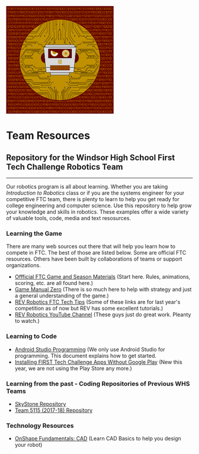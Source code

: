 <img src="https://github.com/WindsorHSRobotics/Team_Resources/blob/master/Logos/WHSROBO.png?raw=true" width="290" height="290">

# Team Resources

## Repository for the Windsor High School First Tech Challenge Robotics Team
---
Our robotics program is all about learning.  Whether you are taking <i>Introduction to Robotics</i> class or if you are the systems engineer for your competitive FTC team, there is plenty to learn to help you get ready for college engineering and computer science.  Use this repository to help grow your knowledge and skills in robotics.  These examples offer a wide variety of valuable tools, code, media and text resosurces.

### Learning the Game

There are many web sources out there that will help you learn how to compete in FTC.  The best of those are listed below.  Some are official FTC resources.  Others have been built by collaborations of teams or support organizations.

- [Offficial FTC Game and Season Materials](https://www.firstinspires.org/resource-library/ftc/game-and-season-info) (Start here.  Rules, animations, scoring, etc. are all found here.)
- [Game Manual Zero](https://gm0.org/en/latest/) (There is so much here to help with strategy and just a general understanding of the game.)
- [REV Robotics FTC Tech Tips](https://docs.revrobotics.com/docs/first-tech-challenge) (Some of these links are for last year's competition as of now but REV has some excellent tutorials.)
- [REV Robotics YouTube Channel](https://www.youtube.com/revrobotics) (These guys just do great work.  Pleanty to watch.)

### Learning to Code

- [Android Studio Programming](https://github.com/FIRST-Tech-Challenge/FtcRobotController) (We only use Android Studio for programming.  This document explains how to get started.
- [Installing FIRST Tech Challenge Apps Without Google Play](https://info.firstinspires.org/e3t/Btc/ZP+113/cc5l404/VWmT491jvH1VW8k0qcd859c5sW8Ny6Rt4w_40MN7xs-xph6HRkVfR9K_7CgDfRW142Nk02Mb7-VW4GzyTP3WwVHRW7mcVS657DbcJW4dtzTy90ntLnW2HJDjv42GCglN658DqdCQWR9N6QsMcLqSV21W3W-5S-1zMTNlW6bcjKK7NTJC3W1Q-YxR8JyG-8VnSZW13HkWFSW2rdBQ58y8dhnVkP97N2LKhDBVMPdQF8TzK6GW5RS4k752__NGW1xBztK7lJGTHV4q5p01G9cXlW8vDRC65scbH9W6C6bxt6fsSZXW3VFRvr8Z26K_W4CHfC88MrGyjW3Fqlfw9569HkN5hFXy2jLjfkN43rtf9ZV4fqW3vpmjP8B8fx9W2K-pDV25X2HrW1d0Sm951VB9rVw4Dxv4Mg5dXVS9Q_t1s-8XrW3C447L5dqmy-W2DSpgs6bqSqMW4gqs5n87NxL9W1xwl9F5XLW9VV5Dc7F6fgxCxN3d_mX2zCC43Vv9gkG4Pjj2_W5_cLNF7QTw-mW4QLxyj4vTSW4W7lHGLG4YWxmxW8XbfQT5dqDCXT1_tv2S7-KCW8jPh0v4bNgJ7N8s5Q_Tn6FmFW6Vh8r12jQd3mW29VPZ62LKWBpW1xJ_H02Z3KtGW7Bp6xK8DHjMbW5ZJ0WJ2k7WchVpNM1g7vxJFyW8mspVS96ddfXW9k66931Jrt1wW45JNKJ581kTvW29QHgt9djDbwW8F2yhg4q3kH6W33TRcd7FpZm0VqY03Q5Vfpt3W5LXBNC3DDFPMVsQDXk38jkk4W2PqPFK59swnKW2q3zks17bwrLW7F3WSP823JLKVQ5mFs58XszDW3ygfDh2VGcpnW1rfbh-7KFTfcN4GfbhCqjgl8W2_LqF47-wlLCW3Bl39s8RV3hyW161Llf2VlVxKVPlyjs7sShT1W4n-Qcx7vVYBJW7PdNL_1Sg69WW45-VPW335MrqW7vMF2W8-dgNmW4Pjvxw96gl-6W1D6yJ362RjWPW6K8J998hvjntW2nNq-Z7tTYSPV8yn5m2zMtcdW8MsW_83-40FpW6NL7BJ3K0R10W6ZYJkg7VgKKXW2Qkm8s8VlHRNW10p_ds5LMCsVW73q3X16ccph8W9gG85y5GYnJnW8NkLqf5Q2GjzW4z1YFn2HPsqrW6JM5d165LJrDW2zz2Bb2skxjLW6X6L4P45QRcdW888fWT8CXmBrW2vlf4l6hQSGKW9kySq_3SF2KrW1pP6Cs3WqNdYW63X6Wq5B9wLMW8P2T6X1hx6pHW3P5qmM4t4NWbN7sCB9RsmtbdW5pmX6v5XLYN_W1xW3F22XYjFSW6G97dw19PVYPW8yK5Jz6sWG4-W6JqbmP3XKTCZW3PY4X-1vXFMDW3-FHYw6ZCyQgW4gypTx3tqX_PW1r8cy26MJfYnW68HMXl4D9LL2W6Py9c95VvMzxW7w5TQJ1kYXl8W5XhbRB8Nw5dDW8blWx65mCx9GW3ycXb38z5dMXW81yznJ68ZzT7W3wQ4DD2vwzrhN93wRwtHZpL0W4WQJvY7STm5qW2J9Qgr7wdz2lW7nBvrB59SbXPW1TBP188zCGX6W1SGQdg2J7Q73N1ck2fzrbRgHVqvtYW4j2NsnW8Q8LBM1SyH203gmG1) (New this year, we are not using the Play Store any more.)

### Learning from the past - Coding Repositories of Previous WHS Teams

- [SkyStone Repository](https://github.com/FIRST-Tech-Challenge/SkyStone)
- [Team 5115 (2017-18) Repository](https://github.com/WindsorHSRobotics/team-5115_2017-18)

### Technology Resources

- [OnShape Fundamentals: CAD](https://learn.onshape.com/learn/learning-path/onshape-fundamentals-cad) (Learn CAD Basics to help you design your robot)
